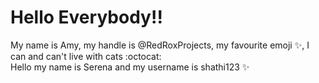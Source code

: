 # Hello Everybody!! 

My name is Amy, my handle is @RedRoxProjects, my favourite emoji :sparkles:, I can and can't live with cats :octocat:<br />
Hello my name is Serena and my username is shathi123 :sparkles:
